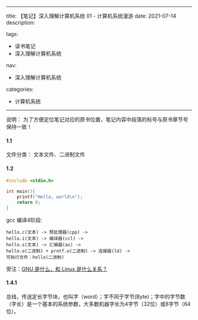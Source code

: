 ----
title: 【笔记】深入理解计算机系统 01 - 计算机系统漫游
date: 2021-07-14
description: 

tags:
- 读书笔记
- 深入理解计算机系统

nav:
- 深入理解计算机系统

categories:
- 计算机系统

----
说明： 为了方便定位笔记对应的原书位置，笔记内容中段落的标号与原书章节号保持一致！

#### 1.1 

文件分类： 文本文件、二进制文件

#### 1.2 

``` c
#include <stdio.h>

int main(){
    printf("Hello, world\n");
    return 0;
}
```

gcc 编译4阶段:

```
hello.c(文本) -> 预处理器(cpp) ->
hello.i(文本) -> 编译器(ccl) -> 
hello.s(文本) -> 汇编器(as) -> 
hello.o(二进制) + prntf.o(二进制) -> 连接器(ld) -> 
可执行文件：hello(二进制)
```

旁注：[GNU 是什么，和 Linux 是什么关系？](https://www.zhihu.com/question/319783573/answer/656033035)

#### 1.4.1 

总线，传送定长字节块，也叫字（word）；字不同于字节(Byte)；字中的字节数（字长）是一个基本的系统参数，大多数机器字长为4字节（32位）或8字节（64位）。

